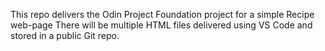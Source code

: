 This repo delivers the Odin Project Foundation project for a simple Recipe web-page
There will be multiple HTML files delivered using VS Code and stored in a public Git repo.

